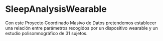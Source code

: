 # SleepAnalysisWearable
Con este Proyecto Coordinado Masivo de Datos pretendemos establecer una relación entre parámetros recogidos por un dispositivo wearable y un estudio polisomnográfico de 31 sujetos.
